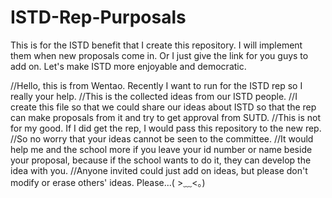 # ISTD-Rep-Purposals
This is for the ISTD benefit that I create this repository. I will implement them when new proposals come in. Or I just give the link for you guys to add on. Let's make ISTD more enjoyable and democratic.

//Hello, this is from Wentao. Recently I want to run for the ISTD rep so I really your help.
//This is the collected ideas from our ISTD people.
//I create this file so that we could share our ideas about ISTD so that the rep can make proposals from it and try to get approval from SUTD.
//This is not for my good. If I did get the rep, I would pass this repository to the new rep.
//So no worry that your ideas cannot be seen to the committee.
//It would help me and the school more if you leave your id number or name beside your proposal, because if the school wants to do it, they can develop the idea with you.
//Anyone invited could just add on ideas, but please don't modify or erase others' ideas. Please...( >﹏<。)